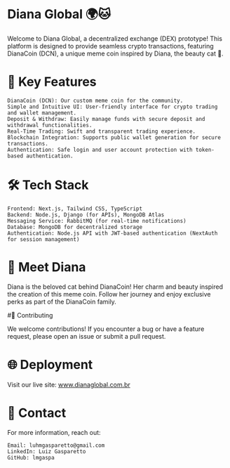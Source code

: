 # Diana Global 🌍🐱

Welcome to Diana Global, a decentralized exchange (DEX) prototype! This platform is designed to provide seamless crypto transactions, featuring DianaCoin (DCN), a unique meme coin inspired by Diana, the beauty cat 🐾.

# 🚀 Key Features

    DianaCoin (DCN): Our custom meme coin for the community.
    Simple and Intuitive UI: User-friendly interface for crypto trading and wallet management.
    Deposit & Withdraw: Easily manage funds with secure deposit and withdrawal functionalities.
    Real-Time Trading: Swift and transparent trading experience.
    Blockchain Integration: Supports public wallet generation for secure transactions.
    Authentication: Safe login and user account protection with token-based authentication.

# 🛠️ Tech Stack

    Frontend: Next.js, Tailwind CSS, TypeScript
    Backend: Node.js, Django (for APIs), MongoDB Atlas
    Messaging Service: RabbitMQ (for real-time notifications)
    Database: MongoDB for decentralized storage
    Authentication: Node.js API with JWT-based authentication (NextAuth for session management)

# 🐾 Meet Diana

Diana is the beloved cat behind DianaCoin! Her charm and beauty inspired the creation of this meme coin. Follow her journey and enjoy exclusive perks as part of the DianaCoin family.

#🐛 Contributing

We welcome contributions! If you encounter a bug or have a feature request, please open an issue or submit a pull request.

# 🌐 Deployment

Visit our live site: www.dianaglobal.com.br

# 📧 Contact

For more information, reach out:

    Email: luhmgasparetto@gmail.com
    LinkedIn: Luiz Gasparetto
    GitHub: lmgaspa
